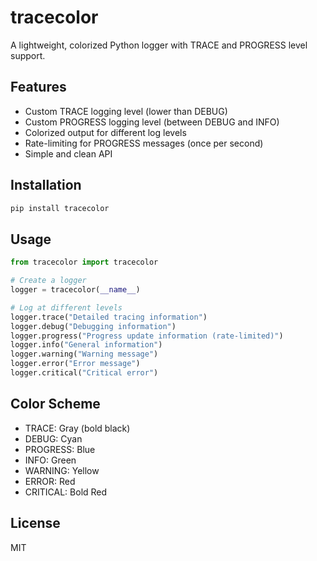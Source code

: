 # tracecolor

A lightweight, colorized Python logger with TRACE and PROGRESS level support.

## Features

- Custom TRACE logging level (lower than DEBUG)
- Custom PROGRESS logging level (between DEBUG and INFO)
- Colorized output for different log levels
- Rate-limiting for PROGRESS messages (once per second)
- Simple and clean API

## Installation

```bash
pip install tracecolor
```

## Usage

```python
from tracecolor import tracecolor

# Create a logger
logger = tracecolor(__name__)

# Log at different levels
logger.trace("Detailed tracing information")
logger.debug("Debugging information")
logger.progress("Progress update information (rate-limited)")
logger.info("General information")
logger.warning("Warning message")
logger.error("Error message")
logger.critical("Critical error")
```

## Color Scheme

- TRACE: Gray (bold black)
- DEBUG: Cyan
- PROGRESS: Blue
- INFO: Green
- WARNING: Yellow
- ERROR: Red
- CRITICAL: Bold Red

## License

MIT